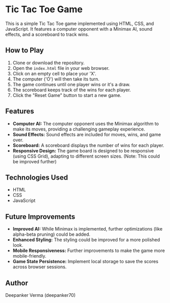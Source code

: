 # Tic Tac Toe Game

This is a simple Tic Tac Toe game implemented using HTML, CSS, and JavaScript.  It features a computer opponent with a Minimax AI, sound effects, and a scoreboard to track wins.

## How to Play

1.  Clone or download the repository.
2.  Open the `index.html` file in your web browser.
3.  Click on an empty cell to place your 'X'.
4.  The computer ('O') will then take its turn.
5.  The game continues until one player wins or it's a draw.
6.  The scoreboard keeps track of the wins for each player.
7.  Click the "Reset Game" button to start a new game.

## Features

*   **Computer AI:** The computer opponent uses the Minimax algorithm to make its moves, providing a challenging gameplay experience.
*   **Sound Effects:**  Sound effects are included for moves, wins, and game over.
*   **Scoreboard:**  A scoreboard displays the number of wins for each player.
*   **Responsive Design:** The game board is designed to be responsive (using CSS Grid), adapting to different screen sizes. (Note: This could be improved further)

## Technologies Used

*   HTML
*   CSS
*   JavaScript

## Future Improvements

*   **Improved AI:** While Minimax is implemented, further optimizations (like alpha-beta pruning) could be added.
*   **Enhanced Styling:** The styling could be improved for a more polished look.
*   **Mobile Responsiveness:**  Further improvements to make the game more mobile-friendly.
*   **Game State Persistence:** Implement local storage to save the scores across browser sessions.

## Author

Deepanker Verma (deepanker70)